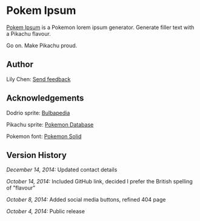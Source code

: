 Pokem Ipsum
===========

[Pokem Ipsum](https://pokemipsum.com/) is a Pokemon lorem ipsum generator. Generate filler text with a Pikachu flavour.

Go on. Make Pikachu proud.

Author
------

Lily Chen: [Send feedback](mailto:github@pokemipsum.com)

Acknowledgements
----------------

Dodrio sprite: [Bulbapedia](https://bulbapedia.bulbagarden.net/wiki/Dodrio_%28Pok%C3%A9mon%29)

Pikachu sprite: [Pokemon Database](https://pokemondb.net/sprites/pikachu)

Pokemon font: [Pokemon Solid](https://www.dafont.com/pokemon.font)

Version History
---------------

*December 14, 2014:* Updated contact details

*October 14, 2014:* Included GitHub link, decided I prefer the British spelling of "flavour"

*October 8, 2014:* Added social media buttons, refined 404 page

*October 4, 2014:* Public release